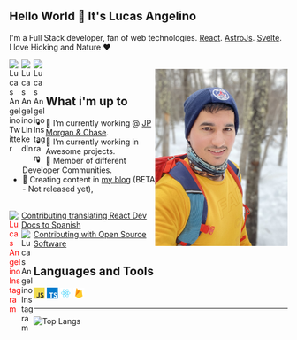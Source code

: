 ## Hello World 👋 It's Lucas Angelino
I'm a Full Stack developer, fan of web technologies. [React](https://reactjs.org). [AstroJs](https://astro.build/). [Svelte](https://svelte.dev/).
<br/>
I love Hicking and Nature ❤
<br/>

<a href="https://twitter.com/Lukio55160780" target="_blank">
<img align="left" alt="Lucas Angelino Twitter" width="22px" src="https://icongr.am/fontawesome/twitter.svg?size=128&color=70c8ff" />
</a>
<a href="https://www.linkedin.com/in/lucas-nicolas-angelino/" target="_blank">
<img align="left" alt="Lucas Angelino LinkedIn" width="22px" src="https://icongr.am/fontawesome/linkedin.svg?size=128&color=70c8ff" />
</a>
<a href="https://www.instagram.com/lucas.angelino/" target="_blank">
<img align="left" alt="Lucas Angelino Instagram" width="22px" src="https://icongr.am/fontawesome/instagram.svg?size=128&color=70c8ff" />
</a>

<br />

<img align="right" alt="GIF" src="profile-pic.JPEG" width="240px" />

<br />

## What i'm up to

- 🔭 I’m currently working @ [JP Morgan & Chase](https://www.jpmorgan.com/AR/en/about-us).
- 🌱 I’m currently working in Awesome projects.
- 👯 Member of different Developer Communities.
- 💬 Creating content in [my blog](https://main--deluxe-praline-fda483.netlify.app/) (BETA - Not released yet),
 <br /><br />
 
<a href="https://github.com/reactjs/es.react.dev" target='_blank'>
<img style="color: red" align="left" alt="Lucas Angelino Instagram" width="22px" src="https://icongr.am/devicon/react-original-wordmark.svg?size=128&color=currentColor" />
  Contributing translating React Dev Docs to Spanish
</a>
<br />

<a href="/" target='_blank'>
<img align="left" alt="Lucas Angelino Instagram" width="22px" src="https://icongr.am/devicon/devicon-original.svg?size=128&color=currentColor" />
  Contributing with Open Source Software
</a>
<br />

## Languages and Tools
<code><img height="20" src="https://raw.githubusercontent.com/github/explore/80688e429a7d4ef2fca1e82350fe8e3517d3494d/topics/javascript/javascript.png"></code>
<code><img height="20" src="https://raw.githubusercontent.com/github/explore/80688e429a7d4ef2fca1e82350fe8e3517d3494d/topics/typescript/typescript.png"></code>
<code><img height="20" src="https://raw.githubusercontent.com/github/explore/80688e429a7d4ef2fca1e82350fe8e3517d3494d/topics/react/react.png"></code>
<code><img height="20" src="https://raw.githubusercontent.com/github/explore/80688e429a7d4ef2fca1e82350fe8e3517d3494d/topics/firebase/firebase.png"></code>

---
![Top Langs](https://github-readme-stats.vercel.app/api/top-langs/?username=lucasangelino&hide_progress=true&theme=dracula)

